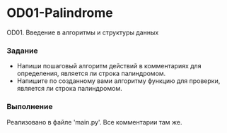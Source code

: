 # OD01-Palindrome
 OD01. Введение в алгоритмы и структуры данных

### Задание
- Напиши пошаговый алгоритм действий в комментариях для определения, является ли строка палиндромом.
- Напишите по созданному вами алгоритму функцию для проверки, является ли строка палиндромом.

### Выполнение
Реализовано в файле 'main.py'. Все комментарии там же.
